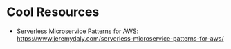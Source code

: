 # Cool Resources
- Serverless Microservice Patterns for AWS: https://www.jeremydaly.com/serverless-microservice-patterns-for-aws/
